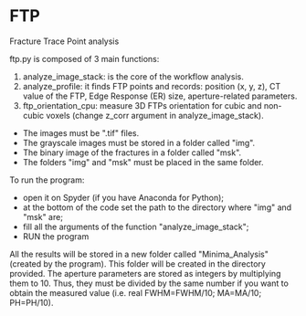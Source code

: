 # FTP
Fracture Trace Point analysis

ftp.py is composed of 3 main functions:
1) analyze_image_stack: is the core of the workflow analysis.
2) analyze_profile: it finds FTP points and records: position (x, y, z), CT value of the FTP, Edge Response (ER) size, aperture-related parameters.
3) ftp_orientation_cpu: measure 3D FTPs orientation for cubic and non-cubic voxels (change z_corr argument in analyze_image_stack).

- The images must be ".tif" files.
- The grayscale images must be stored in a folder called "img".
- The binary image of the fractures in a folder called "msk".
- The folders "img" and "msk" must be placed in the same folder.

To run the program:
- open it on Spyder (if you have Anaconda for Python);
- at the bottom of the code set the path to the directory where "img" and "msk" are;
- fill all the arguments of the function "analyze_image_stack";
- RUN the program

All the results will be stored in a new folder called "Minima_Analysis" (created by the program).
This folder will be created in the directory provided. The aperture parameters are stored as integers by multiplying them to 10. Thus, they must be divided by the same number if you want to obtain the measured value (i.e. real FWHM=FWHM/10; MA=MA/10; PH=PH/10).
